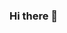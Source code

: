 ### Hi there 👋

<!--
**sm2322/sm2322** is a ✨ _special_ ✨ repository because its `README.md` (this file) appears on your GitHub profile.

- 👋 Hi, I’m @sm2322
- 👀 I’m interested in Python and Game Develepment
- 🌱 I’m currently learning Python, Swift and Unity
- 💞️ I’m looking to collaborate on Replit
